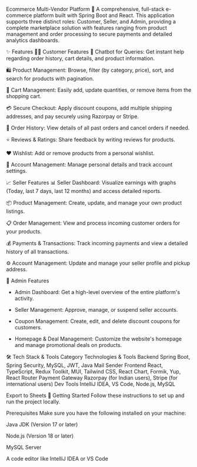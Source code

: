 Ecommerce Multi-Vendor Platform 🛒
A comprehensive, full-stack e-commerce platform built with Spring Boot and React. This application supports three distinct roles: Customer, Seller, and Admin, providing a complete marketplace solution with features ranging from product management and order processing to secure payments and detailed analytics dashboards.

✨ Features
👨‍💻 Customer Features
🤖 Chatbot for Queries: Get instant help regarding order history, cart details, and product information.

🛍️ Product Management: Browse, filter (by category, price), sort, and search for products with pagination.

🛒 Cart Management: Easily add, update quantities, or remove items from the shopping cart.

💳 Secure Checkout: Apply discount coupons, add multiple shipping addresses, and pay securely using Razorpay or Stripe.

📜 Order History: View details of all past orders and cancel orders if needed.

⭐ Reviews & Ratings: Share feedback by writing reviews for products.

❤️ Wishlist: Add or remove products from a personal wishlist.

👤 Account Management: Manage personal details and track account settings.

📈 Seller Features
📊 Seller Dashboard: Visualize earnings with graphs (Today, last 7 days, last 12 months) and access detailed reports.

📦 Product Management: Create, update, and manage your own product listings.

📋 Order Management: View and process incoming customer orders for your products.

💰 Payments & Transactions: Track incoming payments and view a detailed history of all transactions.

⚙️ Account Management: Update and manage your seller profile and pickup address.

👑 Admin Features
- Admin Dashboard: Get a high-level overview of the entire platform's activity.

- Seller Management: Approve, manage, or suspend seller accounts.

- Coupon Management: Create, edit, and delete discount coupons for customers.

- Homepage & Deal Management: Customize the website's homepage and manage promotional deals on products.

🛠️ Tech Stack & Tools
Category	Technologies & Tools
Backend	Spring Boot, Spring Security, MySQL, JWT, Java Mail Sender
Frontend	React, TypeScript, Redux Toolkit, MUI, Tailwind CSS, React Chart, Formik, Yup, React Router
Payment Gateway	Razorpay (for Indian users), Stripe (for international users)
Dev Tools	IntelliJ IDEA, VS Code, Node.js, MySQL

Export to Sheets
🚀 Getting Started
Follow these instructions to set up and run the project locally.

Prerequisites
Make sure you have the following installed on your machine:

Java JDK (Version 17 or later)

Node.js (Version 18 or later)

MySQL Server

A code editor like IntelliJ IDEA or VS Code
